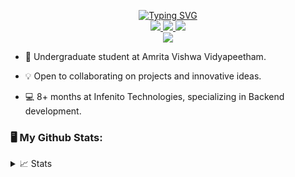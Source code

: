 <p align="center">
<a href="https://github.com/Sadaf-A">
    <img src="https://readme-typing-svg.demolab.com?font=Georgia&size=18&duration=2000&pause=100&multiline=true&width=500&height=80&lines=Sadaf+Ahmed;Sophomore+%7C+Backend+Developer+%7C+Open+Source;Springboot+%7C+TypeScript+%7C+MEAN" alt="Typing SVG" />
</a>
<br/>
 
<a href="https://Resume.pdf">
    <img src="https://img.shields.io/badge/PDF-CV-red?style=flat-square&logo=adobe">
</a>  
<a href="https://www.linkedin.com/in/sadaf-ahmed-b7b86b24b/">
    <img src="https://img.shields.io/badge/-Linkedin-blue?style=flat-square&logo=linkedin">
</a>
<a href="mailto:sadaf.ahmed.in@hotmail.com">
    <img src="https://img.shields.io/badge/-Email-red?style=flat-square&logo=gmail&logoColor=white">
</a>

<br/> 

<a href="https://github.com/Sadaf-A">
    <img src="https://github-stats-alpha.vercel.app/api?username=Sadaf-A&cc=22272e&tc=37BCF6&ic=fff&bc=0000">
</a>
<br>
</p>

* 📖 Undergraduate student at Amrita Vishwa Vidyapeetham.

* 💡 Open to collaborating on projects and innovative ideas. 

* 💻 8+ months at Infenito Technologies, specializing in Backend development.

### 🖥️ My Github Stats:

<details>
<summary>📈 Stats</summary>
<br>

![](http://github-profile-summary-cards.vercel.app/api/cards/profile-details?username=Sadaf-A&theme=dracula) 

![](http://github-profile-summary-cards.vercel.app/api/cards/repos-per-language?username=Sadaf-A&theme=dracula) 
![](http://github-profile-summary-cards.vercel.app/api/cards/most-commit-language?username=Sadaf-A&theme=dracula)


<br>
</details>
